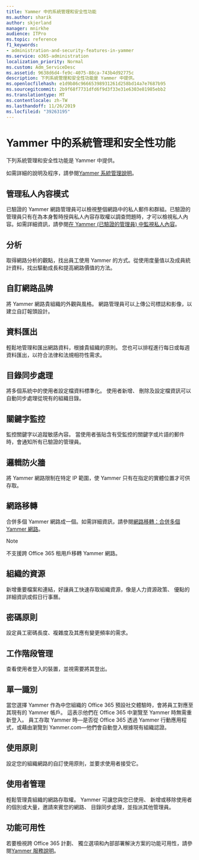```yaml
---
title: Yammer 中的系統管理和安全性功能
ms.author: sharik
author: skjerland
manager: mnirkhe
audience: ITPro
ms.topic: reference
f1_keywords:
- administration-and-security-features-in-yammer
ms.service: o365-administration
localization_priority: Normal
ms.custom: Adm_ServiceDesc
ms.assetid: 9638d6d4-fe9c-4075-88ca-743b4d92775c
description: 下列系統管理和安全性功能是 Yammer 中提供。
ms.openlocfilehash: e1d9b86c96665398931261d258bd14a7e7687b95
ms.sourcegitcommit: 2b9f68f7731dfd6f9d3f33e31e6303e81985ebb2
ms.translationtype: MT
ms.contentlocale: zh-TW
ms.lasthandoff: 11/26/2019
ms.locfileid: "39263195"
---
```

# <a name="administration-and-security-features-in-yammer"></a>Yammer 中的系統管理和安全性功能

下列系統管理和安全性功能是 Yammer 中提供。
  
如需詳細的說明及程序，請參閱[Yammer 系統管理說明](https://go.microsoft.com/fwlink/?LinkId=869688)。

## <a name="admin-private-content-mode"></a>管理私人內容模式

已驗證的 Yammer 網路管理員可以檢視整個網路中的私人郵件和群組。已驗證的管理員只有在為本身暫時授與私人內容存取權以調查問題時，才可以檢視私人內容。如需詳細資訊，請參閱[在 Yammer (已驗證的管理員) 中監視私人內容](https://go.microsoft.com/fwlink/?LinkId=627479)。

## <a name="analytics"></a>分析

取得網路分析的觀點，找出員工使用 Yammer 的方式。從使用度量值以及成員統計資料，找出驅動成長和提高網路價值的方法。

## <a name="custom-network-branding"></a>自訂網路品牌

將 Yammer 網路貴組織的外觀與風格。 網路管理員可以上傳公司標誌和影像，以建立自訂報頭設計。

## <a name="data-export"></a>資料匯出

輕鬆地管理和匯出網路資料，根據貴組織的原則。 您也可以排程進行每日或每週資料匯出，以符合法律和法規相符性需求。
  
## <a name="directory-synchronization"></a>目錄同步處理

將多個系統中的使用者設定檔資料標準化。 使用者新增、 刪除及設定檔資訊可以自動同步處理從現有的組織目錄。

## <a name="keyword-monitoring"></a>關鍵字監控

監控關鍵字以追蹤敏感內容。 當使用者張貼含有受監控的關鍵字或片語的郵件時，會通知所有已驗證的管理員。

## <a name="logical-firewall"></a>邏輯防火牆

將 Yammer 網路限制在特定 IP 範圍，使 Yammer 只有在指定的實體位置才可供存取。

## <a name="network-migration"></a>網路移轉

合併多個 Yammer 網路成一個。如需詳細資訊，請參閱[網路移轉：合併多個 Yammer 網路](https://go.microsoft.com/fwlink/?LinkID=617488)。
  
> [!NOTE]
> 不支援跨 Office 365 租用戶移轉 Yammer 網路。 

## <a name="organization-resources"></a>組織的資源

新增重要檔案和連結，好讓員工快速存取組織資源，像是人力資源政策、 優點的詳細資訊或假日行事曆。
  
## <a name="password-policies"></a>密碼原則

設定員工密碼長度、複雜度及其應有變更頻率的需求。
  
## <a name="session-management"></a>工作階段管理

查看使用者登入的裝置，並視需要將其登出。

## <a name="single-identity"></a>單一識別

當您選擇 Yammer 作為中您組織的 Office 365 預設社交體驗時，會將員工對應至其現有的 Yammer 帳戶。 這表示他們在 Office 365 中瀏覽至 Yammer 時無需重新登入。 員工存取 Yammer 時&mdash;是否從 Office 365 透過 Yammer 行動應用程式，或藉由瀏覽到 Yammer.com&mdash;他們會自動登入根據現有組織認證。

## <a name="usage-policy"></a>使用原則

設定您的組織網路的自訂使用原則，並要求使用者接受它。

## <a name="user-management"></a>使用者管理

輕鬆管理貴組織的網路存取權。 Yammer 可讓您與您已使用、 新增或移除使用者的個別或大量，邀請來賓您的網路、 目錄同步處理，並指派其他管理員。

## <a name="feature-availability"></a>功能可用性

若要檢視跨 Office 365 計劃、 獨立選項和內部部署解決方案的功能可用性，請參閱[Yammer 服務說明](yammer-service-description.md)。
  

